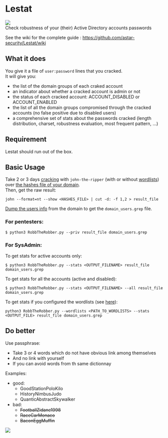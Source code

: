 # Lestat
![](https://3.bp.blogspot.com/-PF5wQWEREK0/U_DS_eJM8nI/AAAAAAAAAVw/ack4TeHRyME/s1600/033.jpg)  
Check robustness of your (their) Active Directory accounts passwords

See the wiki for the complete guide : https://github.com/astar-security/Lestat/wiki  

## What it does
You give it a file of `user:password` lines that you cracked.  
It will give you:
- the list of the domain groups of each craked account
- an indicator about whether a cracked account is admin or not
- the status of each cracked account: ACCOUNT_DISABLED or ACCOUNT_ENABLED
- the list of all the domain groups compromised through the cracked accounts (no false positive due to disabled users)
- a comprehensive set of stats about the passwords cracked (length distribution, charset, robustness evaluation, most frequent pattern, ...)

## Requirement
Lestat should run out of the box.  

## Basic Usage
Take 2 or 3 days [cracking](https://github.com/astar-security/Lestat/wiki/Crack_with_john) with `john-the-ripper` (with or without [wordlists](https://github.com/astar-security/Lestat/wiki/GetWordlists)) over [the hashes file of your domain](https://github.com/astar-security/Lestat/wiki/GetTheHash).  
Then, get the raw result:
```
john --format=nt --show <HASHES_FILE> | cut -d: -f 1,2 > result_file
```
[Dump the users info](https://github.com/astar-security/Lestat/wiki/GetUsersInfo) from the domain to get the `domain_users.grep` file.

### For pentesters:
```
$ python3 RobbTheRobber.py --priv result_file domain_users.grep
```

### For SysAdmin:
To get stats for active accounts only:  
```
$ python3 RobbTheRobber.py --stats <OUTPUT_FILENAME> result_file domain_users.grep
```
To get stats for all the accounts (active and disabled):
```
$ python3 RobbTheRobber.py --stats <OUTPUT_FILENAME> --all result_file domain_users.grep
```
To get stats if you configured the wordlists (see [here](https://github.com/astar-security/Lestat/wiki/GetWordlists)):
```
python3 RobbTheRobber.py --wordlists <PATH_TO_WORDLISTS> --stats <OUTPUT_FILE> result_file domain_users.grep
```

## Do better
Use passphrase:
- Take 3 or 4 words which do not have obvious link among themselves
- And no link with yourself
- If you can avoid words from th same dictionnay

Examples:
* good:
  * GoodStationPoloKilo
  * HistoryNimbusJudo
  * QuanticAbstractSkywalker
* bad:
  * ~~FootballZidane1998~~
  * ~~RaceCarMonaco~~
  * ~~BaconEggMuffin~~

![](https://bonny.astar.org/triangle_incompat_en.png)
